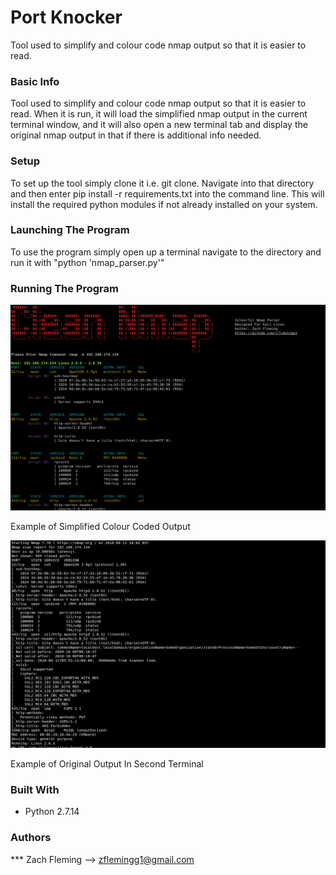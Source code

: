 # Port Knocker
Tool used to simplify and colour code nmap output so that it is easier to read.


### Basic Info
Tool used to simplify and colour code nmap output so that it is easier to read. When it is run, it will load the simplified nmap output in the current terminal window, and it will also open a new terminal tab and display the original nmap output in that if there is additional info needed.

### Setup
To set up the tool simply clone it i.e. git clone. Navigate into that directory and then enter  pip install -r requirements.txt into the command line. This will install the required python modules if not already installed on your system.

### Launching The Program
To use the program simply open up a terminal navigate to the directory and run it with "python 'nmap_parser.py'"

### Running The Program
![alt text](screenshots/1.png "Sample Output")

Example of Simplified Colour Coded Output

![alt text](screenshots/2.png "Sample Output")

Example of Original Output In Second Terminal

### Built With

* Python 2.7.14

### Authors

*** Zach Fleming --> zflemingg1@gmail.com


